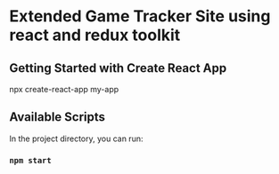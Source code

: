 # Extended Game Tracker Site using react and redux toolkit

## Getting Started with Create React App
npx create-react-app my-app

## Available Scripts

In the project directory, you can run:

### `npm start`

 